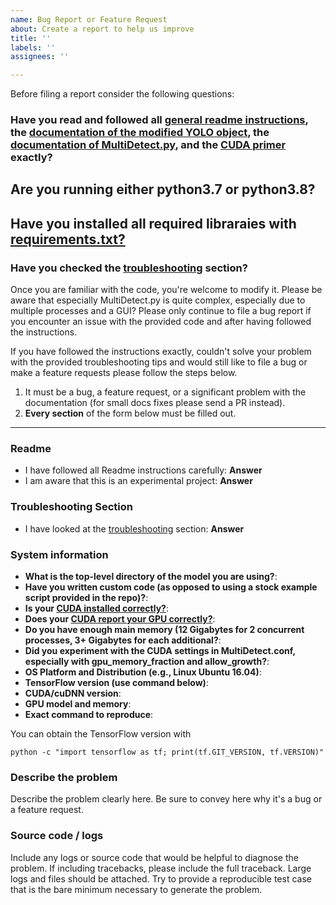 ```yaml
---
name: Bug Report or Feature Request
about: Create a report to help us improve
title: ''
labels: ''
assignees: ''

---
```

Before filing a report consider the following questions:

### Have you read and followed all [general readme instructions](/README.md), the [documentation of the modified YOLO object](/MultiYOLO.md), the [documentation of MultiDetect.py](/MultiDetect.md), and the [CUDA primer](CUDA101.md) exactly? 

## Are you running either python3.7 or python3.8?

## Have you installed all required libraraies with [requirements.txt?](/requirements.txt)

### Have you checked the [troubleshooting](https://github.com/AntonMu/TrainYourOwnYOLO#troubleshooting) section? 

Once you are familiar with the code, you're welcome to modify it. Please be aware that especially MultiDetect.py is quite complex, especially due to multiple processes and a GUI? Please only continue to file a bug report if you encounter an issue with the provided code and after having followed the instructions.

If you have followed the instructions exactly, couldn't solve your problem with the provided troubleshooting tips and would still like to file a bug or make a feature requests please follow the steps below.

1. It must be a bug, a feature request, or a significant problem with the documentation (for small docs fixes please send a PR instead).
2. **Every section** of the form below must be filled out.

------------------------

### Readme 

- I have followed all Readme instructions carefully: **Answer**
- I am aware that this is an experimental project: **Answer**

### Troubleshooting Section

- I have looked at the  [troubleshooting](https://github.com/AntonMu/TrainYourOwnYOLO#troubleshooting) section: **Answer**

### System information
- **What is the top-level directory of the model you are using?**:
- **Have you written custom code (as opposed to using a stock example script provided in the repo)?**:
- **Is your [CUDA installed correctly?](/CUDA101.md)**:
- **Does your [CUDA report your GPU correctly?](/CUDA101.md)**:
- **Do you have enough main memory (12 Gigabytes for 2 concurrent processes, 3+ Gigabytes for each additional?**:
- **Did you experiment with the CUDA settings in MultiDetect.conf, especially with gpu_memory_fraction and allow_growth?**:   
- **OS Platform and Distribution (e.g., Linux Ubuntu 16.04)**:
- **TensorFlow version (use command below)**:
- **CUDA/cuDNN version**:
- **GPU model and memory**:
- **Exact command to reproduce**:

You can obtain the TensorFlow version with

`python -c "import tensorflow as tf; print(tf.GIT_VERSION, tf.VERSION)"`

### Describe the problem
Describe the problem clearly here. Be sure to convey here why it's a bug or a feature request.

### Source code / logs
Include any logs or source code that would be helpful to diagnose the problem. If including tracebacks, please include the full traceback. Large logs and files should be attached. Try to provide a reproducible test case that is the bare minimum necessary to generate the problem.


